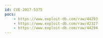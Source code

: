 ```yaml
---
id: CVE-2017-5375
pocs:
    - https://www.exploit-db.com/raw/44293
    - https://www.exploit-db.com/raw/42327
    - https://www.exploit-db.com/raw/44294
---
```

